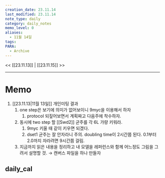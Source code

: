 ```yaml
---
creation_date: 23.11.14
last_modified: 23.11.14
note_type: daily
category: daily_notes
memo_level: 0
aliases:
  - 11월 14일
tags: 
PARA:
  - Archive
---
```


<< [[23.11.13]] | [[23.11.15]] >>

---
# Memo
1.  [[23.11.13|11월 13일]] 개인미팅 결과
	1. one step은 보기에 의미가 없어보이니  9myc을 이용해서 하자
		1. protocol 되짚어보면서 계획짜고 다음주에 착수하자.
	2. 동시에 two step 할 [[Swd2]] 균주를 각 6L 가량 키워라.
		1. 9myc 키울 때 같이 키우면 되겠다. 
		2. dset1 균주는 잘 안자라니 주의. doubling time이 2시간쯤 된다. 0.1부터 2.0까지 자라려면 9시간쯤 걸림.
	3. 지금까지 읽은 내용을 정리하고 내 모델을 레퍼런스와 함께 어느정도 그림을 그려서 설명할 것.  → 캔버스 파일을 하나 만들자

## daily_cal
